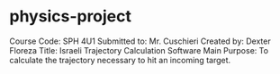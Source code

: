 # physics-project
Course Code: SPH 4U1
Submitted to: Mr. Cuschieri
Created by: Dexter Floreza
Title: Israeli Trajectory Calculation Software
Main Purpose: To calculate the trajectory necessary to hit an incoming target.
